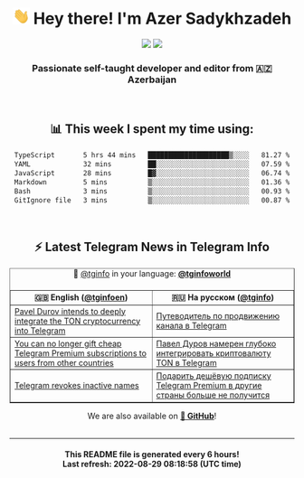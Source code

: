 <div align="center">
	<div>
		<h1>
      <img src="./assets/hi.gif" width="30px"> Hey there! I'm Azer Sadykhzadeh
    </h1>
    <img height="18" src="https://komarev.com/ghpvc/?username=sadykhzadeh&label=Views&color=2081c1&style=flat-square" />
		<a href="https://wakatime.com/@Azer"> <img height="18" src="https://wakatime.com/badge/user/f80ae27a-c328-426f-a381-bc84136e2dd6.svg" /> </a>
    <h3>
      Passionate self-taught developer and editor from 🇦🇿 Azerbaijan
    </h3>
  </div>
  <br>

<h2>📊 This week I spent my time using:</h2>

<!--START_SECTION:waka-->

```text
TypeScript       5 hrs 44 mins   ████████████████████▒░░░░   81.27 %
YAML             32 mins         ██░░░░░░░░░░░░░░░░░░░░░░░   07.59 %
JavaScript       28 mins         █▓░░░░░░░░░░░░░░░░░░░░░░░   06.74 %
Markdown         5 mins          ▒░░░░░░░░░░░░░░░░░░░░░░░░   01.36 %
Bash             3 mins          ▒░░░░░░░░░░░░░░░░░░░░░░░░   00.93 %
GitIgnore file   3 mins          ▒░░░░░░░░░░░░░░░░░░░░░░░░   00.87 %
```

<!--END_SECTION:waka-->

<br>

<h2>⚡️ Latest Telegram News in Telegram Info</h2>
  <table border>
		<tr>
			<th width="50%">🇬🇧 English (<a href="https://t.me/tginfoen">@tginfoen</a>)</th>
			<th>🇷🇺 На русском (<a href="https://t.me/tginfo">@tginfo</a>)</th>
		</tr>
		<caption>🚩 <a href="https://t.me/tginfo">@tginfo</a> in your language: <a href="https://t.me/tginfoworld"><b>@tginfoworld</b></a><caption/>
  <tr><td><a href="https://t.me/tginfoen/1473">Pavel Durov intends to deeply integrate the TON cryptocurrency into Telegram</a></td>
    <td><a href="https://t.me/tginfo/3412">Путеводитель по продвижению канала в Telegram</a></td></tr><tr><td><a href="https://t.me/tginfoen/1472">You can no longer gift cheap Telegram Premium subscriptions to users from other countries </a></td>
    <td><a href="https://t.me/tginfo/3411">Павел Дуров намерен глубоко интегрировать криптовалюту TON в Telegram</a></td></tr><tr><td><a href="https://t.me/tginfoen/1471">Telegram revokes inactive names</a></td>
    <td><a href="https://t.me/tginfo/3410">Подарить дешёвую подписку Telegram Premium в другие страны больше не получится </a></td></tr>
</table>
We are also available on <a href="https://github.com/tginfo"><b>🐙 GitHub</b></a>!
</div>

<br>
<hr>
<h4 align="center">This README file is generated <b>every 6 hours</b>!</br>Last refresh: <b>2022-08-29 08:18:58 (UTC time)</b></h4>
